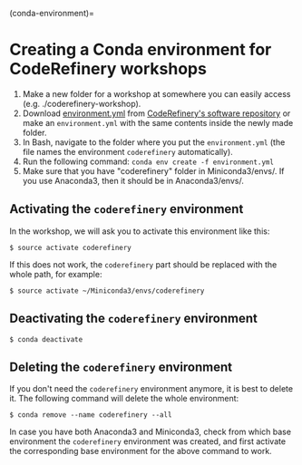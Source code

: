 (conda-environment)=

# Creating a Conda environment for CodeRefinery workshops

1. Make a new folder for a workshop at somewhere you can easily access (e.g.
   ./coderefinery-workshop).
2. Download
   [environment.yml](https://raw.githubusercontent.com/coderefinery/software/main/environment.yml)
   from [CodeRefinery's software
   repository](https://github.com/coderefinery/software/blob/main/environment.yml)
   or make an `environment.yml` with the same contents inside the newly made
   folder.
3. In Bash, navigate to the folder where you put the `environment.yml`
   (the file names the environment `coderefinery` automatically).
4. Run the following command: `conda env create -f environment.yml`
5. Make sure that you have "coderefinery" folder in Miniconda3/envs/. If you
   use Anaconda3, then it should be in Anaconda3/envs/.


## Activating the `coderefinery` environment

In the workshop, we will ask you to activate this environment like this:
```shell
$ source activate coderefinery
```

If this does not work, the `coderefinery` part should be replaced with the whole path, for example:
```shell
$ source activate ~/Miniconda3/envs/coderefinery
```


## Deactivating the `coderefinery` environment

```shell
$ conda deactivate
```


## Deleting the `coderefinery` environment

If you don't need the `coderefinery` environment anymore, it is best to delete
it. The following command will delete the whole environment:
```shell
$ conda remove --name coderefinery --all
```

In case you have both Anaconda3 and Miniconda3, check from which base
environment the `coderefinery` environment was created, and first activate the
corresponding base environment for the above command to work.
